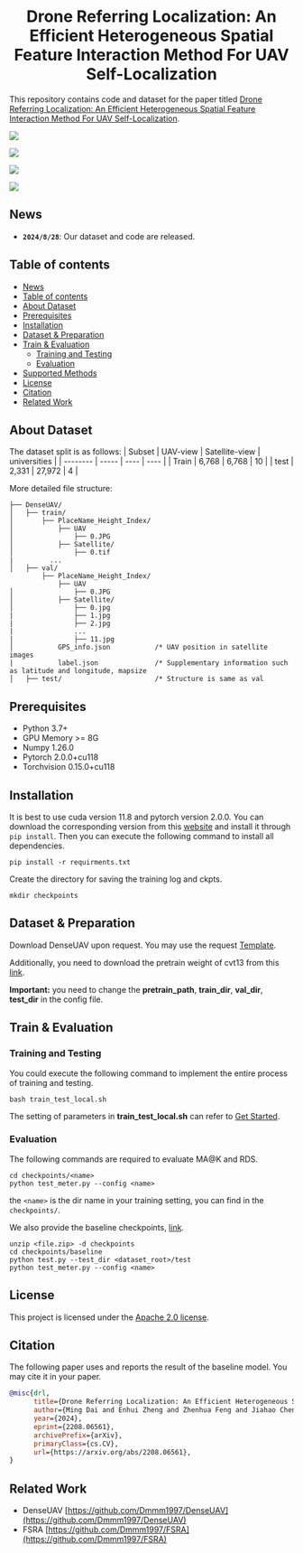 <h1 align="center"> Drone Referring Localization: An Efficient Heterogeneous Spatial Feature Interaction Method For UAV Self-Localization </h1>

This repository contains code and dataset for the paper titled [Drone Referring Localization: An Efficient Heterogeneous Spatial Feature Interaction Method For UAV Self-Localization](https://arxiv.org/pdf/2208.06561).

![](docs/images/retrival_vs_FPI.jpg)

![](docs/images/dataset_visual.jpg)

![](docs/images/framework.jpg)

![](docs/images/visualization.jpg)

## News

- **`2024/8/28`**: Our dataset and code are released.

## Table of contents

- [News](#news)
- [Table of contents](#table-of-contents)
- [About Dataset](#about-dataset)
- [Prerequisites](#prerequisites)
- [Installation](#installation)
- [Dataset \& Preparation](#dataset--preparation)
- [Train \& Evaluation](#train--evaluation)
  - [Training and Testing](#training-and-testing)
  - [Evaluation](#evaluation)
- [Supported Methods](#supported-methods)
- [License](#license)
- [Citation](#citation)
- [Related Work](#related-work)

## About Dataset

The dataset split is as follows:
| Subset | UAV-view | Satellite-view | universities |
| -------- | ----- | ---- | ---- |
| Train | 6,768 | 6,768 | 10 |
| test | 2,331 | 27,972 | 4 |

More detailed file structure:

```
├── DenseUAV/
│   ├── train/
│       ├── PlaceName_Height_Index/                  
│           ├── UAV
│               ├── 0.JPG
│           ├── Satellite/              
│               ├── 0.tif
|         ...
│   ├── val/
        ├── PlaceName_Height_Index/
            ├── UAV
│               ├── 0.JPG
│           ├── Satellite/       
│               ├── 0.jpg
|               ├── 1.jpg
|               ├── 2.jpg
|               ...
|               ├── 11.jpg
│           GPS_info.json           /* UAV position in satellite images
|           label.json              /* Supplementary information such as latitude and longitude, mapsize
│   ├── test/                       /* Structure is same as val
```

## Prerequisites

- Python 3.7+
- GPU Memory >= 8G
- Numpy 1.26.0
- Pytorch 2.0.0+cu118
- Torchvision 0.15.0+cu118

## Installation

It is best to use cuda version 11.8 and pytorch version 2.0.0. You can download the corresponding version from this [website](https://download.pytorch.org/whl/torch_stable.html) and install it through `pip install`. Then you can execute the following command to install all dependencies.

```
pip install -r requirments.txt
```

Create the directory for saving the training log and ckpts.

```
mkdir checkpoints
```

## Dataset & Preparation

Download DenseUAV upon request. You may use the request [Template](docs/request.md).

Additionally, you need to download the pretrain weight of cvt13 from this [link](https://onedrive.live.com/?authkey=%21AMXesxbtKwsdryE&id=56B9F9C97F261712%2115004&cid=56B9F9C97F261712).

**Important:** you need to change the **pretrain_path**, **train_dir**, **val_dir**, **test_dir** in the config file.

## Train & Evaluation

### Training and Testing

You could execute the following command to implement the entire process of training and testing.

```
bash train_test_local.sh
```

The setting of parameters in **train_test_local.sh** can refer to [Get Started](docs/get_start.md).

### Evaluation

The following commands are required to evaluate MA@K and RDS.

```
cd checkpoints/<name>
python test_meter.py --config <name>
```

the `<name>` is the dir name in your training setting, you can find in the `checkpoints/`.

We also provide the baseline checkpoints, [link](https://seunic-my.sharepoint.cn/:u:/g/personal/230238525_seu_edu_cn/Ean86T_8T2xPglxGXuf05xcBgrQNoUtcBrXS97wkGNfAAA?e=Tgk5vm).

```
unzip <file.zip> -d checkpoints
cd checkpoints/baseline
python test.py --test_dir <dataset_root>/test
python test_meter.py --config <name>
```

## License

This project is licensed under the [Apache 2.0 license](https://github.com/Dmmm1997/DenseUAV//blob/main/LICENSE).

## Citation

The following paper uses and reports the result of the baseline model. You may cite it in your paper.

```bibtex
@misc{drl,
      title={Drone Referring Localization: An Efficient Heterogeneous Spatial Feature Interaction Method For UAV Self-Localization}, 
      author={Ming Dai and Enhui Zheng and Zhenhua Feng and Jiahao Chen and Wankou Yang},
      year={2024},
      eprint={2208.06561},
      archivePrefix={arXiv},
      primaryClass={cs.CV},
      url={https://arxiv.org/abs/2208.06561}, 
}
```

## Related Work

- DenseUAV [https://github.com/Dmmm1997/DenseUAV](https://github.com/Dmmm1997/DenseUAV)
- FSRA [https://github.com/Dmmm1997/FSRA](https://github.com/Dmmm1997/FSRA)
